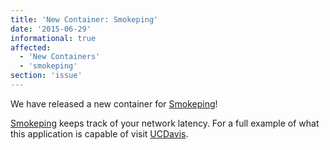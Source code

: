 ```yaml
---
title: 'New Container: Smokeping'
date: '2015-06-29'
informational: true
affected:
  - 'New Containers'
  - 'smokeping'
section: 'issue'
---
```

We have released a new container for [Smokeping](https://github.com/linuxserver/docker-smokeping)!

[Smokeping](https://oss.oetiker.ch/smokeping/) keeps track of your network latency. For a full example of what this application is capable of visit [UCDavis](http://smokeping.ucdavis.edu/cgi-bin/smokeping.fcgi).